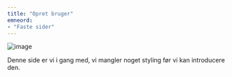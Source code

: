 ```yaml
---
title: "Opret bruger"
emneord:
- "Faste sider"
---
```




![image](https://github.com/danskernesdigitalebibliotek/folkebibliotekernes_cms_manual/assets/1641342/39b0139e-5f46-4468-bd20-fd47d2f97fa1)

Denne side er vi i gang med, vi mangler noget styling før vi kan introducere den.
